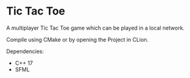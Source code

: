 # Tic Tac Toe

A multiplayer Tic Tac Toe game which can be played in a local network.

Compile using CMake or by opening the Project in CLion.

Dependencies:
* C++ 17
* SFML
